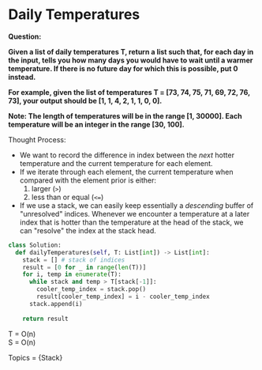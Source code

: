 # Daily Temperatures

<b>Question:</b>

<b>Given a list of daily temperatures T, return a list such that, for each day in the input, tells you how many days you would have to wait until a warmer temperature. If there is no future day for which this is possible, put 0 instead.</b>

<b>For example, given the list of temperatures T = [73, 74, 75, 71, 69, 72, 76, 73], your output should be [1, 1, 4, 2, 1, 1, 0, 0].</b>

<b>Note: The length of temperatures will be in the range [1, 30000]. Each temperature will be an integer in the range [30, 100].</b>


Thought Process:
* We want to record the difference in index between the <i>next</i> hotter temperature and the current temperature for each element.
* If we iterate through each element, the current temperature when compared with the element prior is either:
  1. larger (`>`)
  2. less than or equal (`<=`)
* If we use a stack, we can easily keep essentially a <i>descending</i> buffer of "unresolved" indices. Whenever we encounter a temperature at a later index that is hotter than the temperature at the head of the stack, we can "resolve" the index at the stack head.

```python
class Solution:
  def dailyTemperatures(self, T: List[int]) -> List[int]:
    stack = [] # stack of indices
    result = [0 for _ in range(len(T))]
    for i, temp in enumerate(T):
      while stack and temp > T[stack[-1]]:
        cooler_temp_index = stack.pop()
        result[cooler_temp_index] = i - cooler_temp_index
      stack.append(i)
                
    return result
```

T = O(n)  
S = O(n)  

Topics = {Stack}
